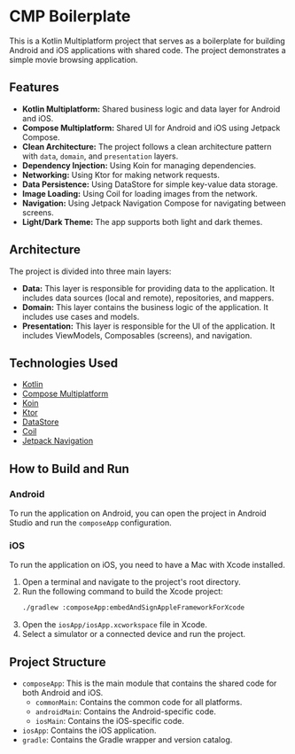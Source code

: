 # CMP Boilerplate

This is a Kotlin Multiplatform project that serves as a boilerplate for building Android and iOS applications with shared code. The project demonstrates a simple movie browsing application.

## Features

*   **Kotlin Multiplatform:** Shared business logic and data layer for Android and iOS.
*   **Compose Multiplatform:** Shared UI for Android and iOS using Jetpack Compose.
*   **Clean Architecture:** The project follows a clean architecture pattern with `data`, `domain`, and `presentation` layers.
*   **Dependency Injection:** Using Koin for managing dependencies.
*   **Networking:** Using Ktor for making network requests.
*   **Data Persistence:** Using DataStore for simple key-value data storage.
*   **Image Loading:** Using Coil for loading images from the network.
*   **Navigation:** Using Jetpack Navigation Compose for navigating between screens.
*   **Light/Dark Theme:** The app supports both light and dark themes.

## Architecture

The project is divided into three main layers:

*   **Data:** This layer is responsible for providing data to the application. It includes data sources (local and remote), repositories, and mappers.
*   **Domain:** This layer contains the business logic of the application. It includes use cases and models.
*   **Presentation:** This layer is responsible for the UI of the application. It includes ViewModels, Composables (screens), and navigation.

## Technologies Used

*   [Kotlin](https://kotlinlang.org/)
*   [Compose Multiplatform](https://www.jetbrains.com/lp/compose-multiplatform/)
*   [Koin](https://insert-koin.io/)
*   [Ktor](https://ktor.io/)
*   [DataStore](https://developer.android.com/topic/libraries/architecture/datastore)
*   [Coil](https://coil-kt.github.io/coil/)
*   [Jetpack Navigation](https://developer.android.com/guide/navigation)

## How to Build and Run

### Android

To run the application on Android, you can open the project in Android Studio and run the `composeApp` configuration.

### iOS

To run the application on iOS, you need to have a Mac with Xcode installed.

1.  Open a terminal and navigate to the project's root directory.
2.  Run the following command to build the Xcode project:
    ```bash
    ./gradlew :composeApp:embedAndSignAppleFrameworkForXcode
    ```
3.  Open the `iosApp/iosApp.xcworkspace` file in Xcode.
4.  Select a simulator or a connected device and run the project.

## Project Structure

*   `composeApp`: This is the main module that contains the shared code for both Android and iOS.
    *   `commonMain`: Contains the common code for all platforms.
    *   `androidMain`: Contains the Android-specific code.
    *   `iosMain`: Contains the iOS-specific code.
*   `iosApp`: Contains the iOS application.
*   `gradle`: Contains the Gradle wrapper and version catalog.
